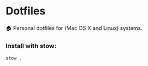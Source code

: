 Dotfiles
========
🏠 Personal dotfiles for (Mac OS X and Linux) systems.

### Install with stow:
```bash
stow .
```
